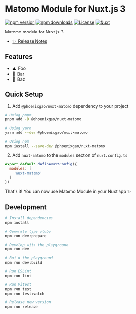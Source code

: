 <!--
Get your module up and running quickly.

Find and replace all on all files (CMD+SHIFT+F):
- Name: Matomo Module
- Package name: @phoenixgao/nuxt-matomo
- Description: My new Nuxt module
-->

# Matomo Module for Nuxt.js 3

[![npm version][npm-version-src]][npm-version-href]
[![npm downloads][npm-downloads-src]][npm-downloads-href]
[![License][license-src]][license-href]
[![Nuxt][nuxt-src]][nuxt-href]

Matomo module for Nuxt.js 3

- [✨ &nbsp;Release Notes](/CHANGELOG.md)
<!-- - [🏀 Online playground](https://stackblitz.com/github/phoenixgao/nuxt-matomo?file=playground%2Fapp.vue) -->
<!-- - [📖 &nbsp;Documentation](https://example.com) -->

## Features

<!-- Highlight some of the features your module provide here -->
- ⛰ &nbsp;Foo
- 🚠 &nbsp;Bar
- 🌲 &nbsp;Baz

## Quick Setup

1. Add `@phoenixgao/nuxt-matomo` dependency to your project

```bash
# Using pnpm
pnpm add -D @phoenixgao/nuxt-matomo

# Using yarn
yarn add --dev @phoenixgao/nuxt-matomo

# Using npm
npm install --save-dev @phoenixgao/nuxt-matomo
```

2. Add `nuxt-matomo` to the `modules` section of `nuxt.config.ts`

```js
export default defineNuxtConfig({
  modules: [
    'nuxt-matomo'
  ]
})
```

That's it! You can now use Matomo Module in your Nuxt app ✨

## Development

```bash
# Install dependencies
npm install

# Generate type stubs
npm run dev:prepare

# Develop with the playground
npm run dev

# Build the playground
npm run dev:build

# Run ESLint
npm run lint

# Run Vitest
npm run test
npm run test:watch

# Release new version
npm run release
```

<!-- Badges -->
[npm-version-src]: https://img.shields.io/npm/v/nuxt-matomo/latest.svg?style=flat&colorA=18181B&colorB=28CF8D
[npm-version-href]: https://npmjs.com/package/nuxt-matomo

[npm-downloads-src]: https://img.shields.io/npm/dm/nuxt-matomo.svg?style=flat&colorA=18181B&colorB=28CF8D
[npm-downloads-href]: https://npmjs.com/package/nuxt-matomo

[license-src]: https://img.shields.io/npm/l/nuxt-matomo.svg?style=flat&colorA=18181B&colorB=28CF8D
[license-href]: https://npmjs.com/package/nuxt-matomo

[nuxt-src]: https://img.shields.io/badge/Nuxt-18181B?logo=nuxt.js
[nuxt-href]: https://nuxt.com
